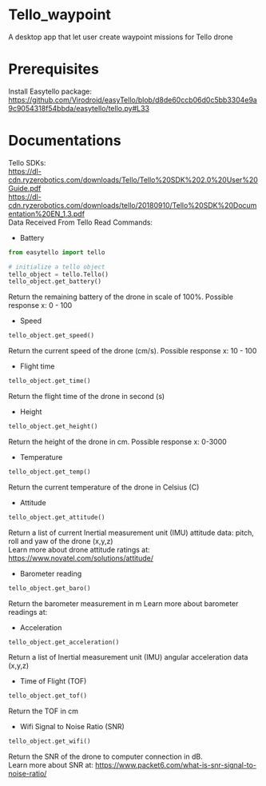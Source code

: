 # Tello_waypoint
A desktop app that let user create waypoint missions for Tello drone 

# Prerequisites
Install Easytello package:
https://github.com/Virodroid/easyTello/blob/d8de60ccb06d0c5bb3304e9a9c9054318f54bbda/easytello/tello.py#L33

# Documentations
Tello SDKs: <br>
https://dl-cdn.ryzerobotics.com/downloads/Tello/Tello%20SDK%202.0%20User%20Guide.pdf <br>
https://dl-cdn.ryzerobotics.com/downloads/tello/20180910/Tello%20SDK%20Documentation%20EN_1.3.pdf <br>
Data Received From Tello Read Commands: <br>
+ Battery <br>
```python
from easytello import tello 

# initialize a tello object 
tello_object = tello.Tello()
tello_object.get_battery()
```
Return the remaining battery of the drone in scale of 100%. Possible response x: 0 - 100
+ Speed <br>
```python
tello_object.get_speed()
```
Return the current speed of the drone (cm/s). Possible response x: 10 - 100
+ Flight time <br>
```python
tello_object.get_time()
```
Return the flight time of the drone in second (s)
+ Height <br>
```python
tello_object.get_height()
```
Return the height of the drone in cm. Possible response x: 0-3000
+ Temperature
```python
tello_object.get_temp()
```
Return the current temperature of the drone in Celsius (C)
+ Attitude
```python
tello_object.get_attitude()
```
Return a list of current Inertial measurement unit (IMU) attitude data: pitch, roll and yaw of the drone (x,y,z) <br>
Learn more about drone attitude ratings at: https://www.novatel.com/solutions/attitude/
+ Barometer reading
```python
tello_object.get_baro()
```
Return the barometer measurement in m
Learn more about barometer readings at: 
+ Acceleration 
```python
tello_object.get_acceleration()
```
Return a list of Inertial measurement unit (IMU) angular acceleration data (x,y,z)
+ Time of Flight (TOF)
```python
tello_object.get_tof()
```
Return the TOF in cm <br>
+ Wifi Signal to Noise Ratio (SNR)
```python
tello_object.get_wifi()
```
Return the SNR of the drone to computer connection in dB. <br>
Learn more about SNR at: https://www.packet6.com/what-is-snr-signal-to-noise-ratio/